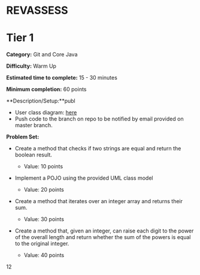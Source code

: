 # REVASSESS
# Tier 1

**Category:** Git and Core Java

**Difficulty:** Warm Up

**Estimated time to complete:** 15 - 30 minutes

**Minimum completion:** 60 points

**Description/Setup:**publ
  - User class diagram: [here](https://revature-note-assets.s3.amazonaws.com/quizzard-class-diagram-tier-1.png)
  - Push code to the branch on repo to be notified by email provided on master branch.

**Problem Set:**
  - Create a method that checks if two strings are equal and return the boolean result.
    - Value: 10 points


  - Implement a POJO using the provided UML class model
    - Value: 20 points


  - Create a method that iterates over an integer array and returns their sum.
    - Value: 30 points
	

  - Create a method that, given an integer, can raise each digit to the power of the overall length and return whether the sum of the powers is equal to the original integer.
    - Value: 40 points

12